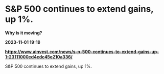 # S&P 500 continues to extend gains, up 1%.
**Why is it moving?**

**2023-11-01 19:19**

**https://www.ainvest.com/news/s-p-500-continues-to-extend-gains-up-1-23111000cd4cdc45e210a336/**

S&P 500 continues to extend gains, up 1%.